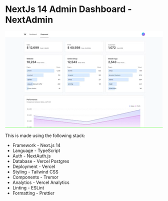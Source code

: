 # NextJs 14 Admin Dashboard - NextAdmin

![readme_image](public/readme_image.png)

This is made using the following stack:
- Framework - Next.js 14
- Language - TypeScript
- Auth - NextAuth.js
- Database - Vercel Postgres
- Deployment - Vercel
- Styling - Tailwind CSS
- Components - Tremor
- Analytics - Vercel Analytics
- Linting - ESLint
- Formatting - Prettier